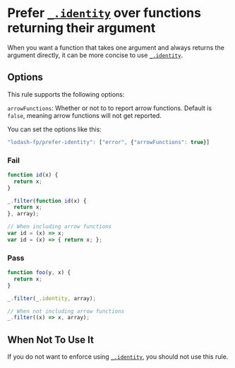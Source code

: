 # Prefer [`_.identity`] over functions returning their argument

When you want a function that takes one argument and always returns the argument directly, it can be more concise to use [`_.identity`].

## Options

This rule supports the following options:

`arrowFunctions`: Whether or not to to report arrow functions. Default is `false`, meaning arrow functions will not get reported.

You can set the options like this:

```js
"lodash-fp/prefer-identity": ["error", {"arrowFunctions": true}]
```

### Fail

```js
function id(x) {
  return x;
}

_.filter(function id(x) {
  return x;
}, array);

// When including arrow functions
var id = (x) => x;
var id = (x) => { return x; };
```

### Pass

```js
function foo(y, x) {
  return x;
}

_.filter(_.identity, array);

// When not including arrow functions
_.filter((x) => x, array);
```

## When Not To Use It

If you do not want to enforce using [`_.identity`], you should not use this rule.

[`_.identity`]: https://lodash.com/docs#identity
